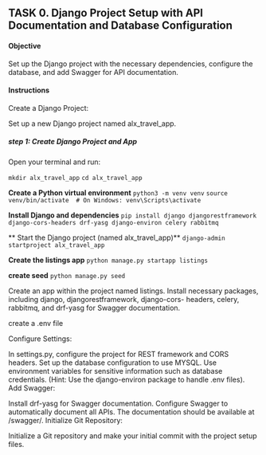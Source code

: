 ## TASK 0. Django Project Setup with API Documentation and Database Configuration

#### Objective

Set up the Django project with the necessary dependencies, configure the database, and add Swagger for API documentation.

#### Instructions

Create a Django Project:

Set up a new Django project named alx_travel_app.

##### step 1: Create Django Project and App
Open your terminal and run:

`mkdir alx_travel_app`
`cd alx_travel_app`

**Create a Python virtual environment**
`python3 -m venv venv`
`source venv/bin/activate  # On Windows: venv\Scripts\activate`

**Install Django and dependencies**
`pip install django djangorestframework django-cors-headers drf-yasg django-environ celery rabbitmq`

** Start the Django project (named alx_travel_app)**
`django-admin startproject alx_travel_app`

**Create the listings app**
`python manage.py startapp listings`

**create seed**
`python manage.py seed`

Create an app within the project named listings.
Install necessary packages, including django, djangorestframework, django-cors- headers, celery, rabbitmq, and drf-yasg for Swagger documentation.

create a .env file

Configure Settings:

In settings.py, configure the project for REST framework and CORS headers.
Set up the database configuration to use MYSQL. Use environment variables for sensitive information such as database credentials. (Hint: Use the django-environ package to handle .env files).
Add Swagger:

Install drf-yasg for Swagger documentation.
Configure Swagger to automatically document all APIs. The documentation should be available at /swagger/.
Initialize Git Repository:

Initialize a Git repository and make your initial commit with the project setup files.